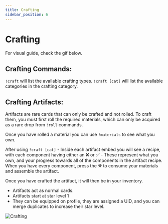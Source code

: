 ```yaml
---
title: Crafting
sidebar_position: 6
---
```

# Crafting

For visual guide, check the gif below.

## Crafting Commands:

`!craft` will list the available crafting types.
`!craft [cat]` will list the available categories in the crafting category.

## Crafting Artifacts:

Artifacts are rare cards that can only be crafted and not rolled. To craft them, you must first roll the required materials, which can only be acquired as a rare drop from `!roll` commands.

Once you have rolled a material you can use `!materials` to see what you own.

After using `!craft [cat]` - Inside each artifact embed you will see a recipe, with each component having either an ❌ or ✅ - These represent what you own, and your progress towards all of the components in the artifact recipe. When you have every component, press the ⚒️ to consume your materials and assemble the artifact.

Once you have crafted the artifact, it will then be in your inventory.

- Artifacts act as normal cards.
- Artifacts start at star level 1 <span class="star1"></span>
- They can be equipped on profile, they are assigned a UID, and you can merge duplicates to increase their star level.

![Crafting](https://i.imgur.com/RLrvNjF.gif)